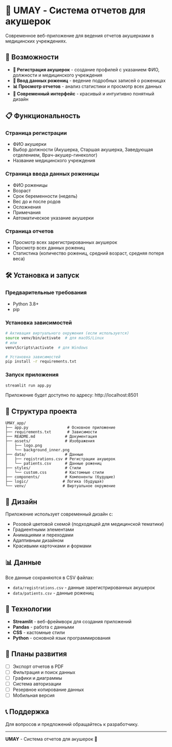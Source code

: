 # 👶 UMAY - Система отчетов для акушерок

Современное веб-приложение для ведения отчетов акушерками в медицинских учреждениях.

## 🚀 Возможности

- **🏥 Регистрация акушерок** - создание профилей с указанием ФИО, должности и медицинского учреждения
- **📝 Ввод данных рожениц** - ведение подробных записей о роженицах
- **📊 Просмотр отчетов** - анализ статистики и просмотр всех данных
- **🎨 Современный интерфейс** - красивый и интуитивно понятный дизайн

## 📋 Функциональность

### Страница регистрации
- ФИО акушерки
- Выбор должности (Акушерка, Старшая акушерка, Заведующая отделением, Врач-акушер-гинеколог)
- Название медицинского учреждения

### Страница ввода данных роженицы
- ФИО роженицы
- Возраст
- Срок беременности (недель)
- Вес до и после родов
- Осложнения
- Примечания
- Автоматическое указание акушерки

### Страница отчетов
- Просмотр всех зарегистрированных акушерок
- Просмотр всех данных рожениц
- Статистика (количество рожениц, средний возраст, средняя потеря веса)

## 🛠️ Установка и запуск

### Предварительные требования
- Python 3.8+
- pip

### Установка зависимостей
```bash
# Активация виртуального окружения (если используется)
source venv/bin/activate  # для macOS/Linux
# или
venv\Scripts\activate  # для Windows

# Установка зависимостей
pip install -r requirements.txt
```

### Запуск приложения
```bash
streamlit run app.py
```

Приложение будет доступно по адресу: http://localhost:8501

## 📁 Структура проекта

```
UMAY_app/
├── app.py                 # Основное приложение
├── requirements.txt       # Зависимости
├── README.md             # Документация
├── assets/               # Изображения
│   ├── logo.png
│   └── background_inner.png
├── data/                 # Данные
│   ├── registrations.csv # Регистрации акушерок
│   └── patients.csv      # Данные рожениц
├── styles/               # Стили
│   └── custom.css        # Кастомные стили
├── components/           # Компоненты (будущие)
├── logic/               # Логика (будущая)
└── venv/                # Виртуальное окружение
```

## 🎨 Дизайн

Приложение использует современный дизайн с:
- Розовой цветовой схемой (подходящей для медицинской тематики)
- Градиентными элементами
- Анимациями и переходами
- Адаптивным дизайном
- Красивыми карточками и формами

## 📊 Данные

Все данные сохраняются в CSV файлах:
- `data/registrations.csv` - данные зарегистрированных акушерок
- `data/patients.csv` - данные рожениц

## 🔧 Технологии

- **Streamlit** - веб-фреймворк для создания приложений
- **Pandas** - работа с данными
- **CSS** - кастомные стили
- **Python** - основной язык программирования

## 🚀 Планы развития

- [ ] Экспорт отчетов в PDF
- [ ] Фильтрация и поиск данных
- [ ] Графики и диаграммы
- [ ] Система авторизации
- [ ] Резервное копирование данных
- [ ] Мобильная версия

## 📞 Поддержка

Для вопросов и предложений обращайтесь к разработчику.

---

**UMAY** - Система отчетов для акушерок 👶 